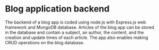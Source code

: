 # Blog application backend

The backend of a blog app is coded using node.js with Express.js web framework and MongoDB database. Articles of the blog app can be stored in the database and contain a subject, an author, the content, and the creation and update times of each article. The app also enables making CRUD operations on the blog database.



